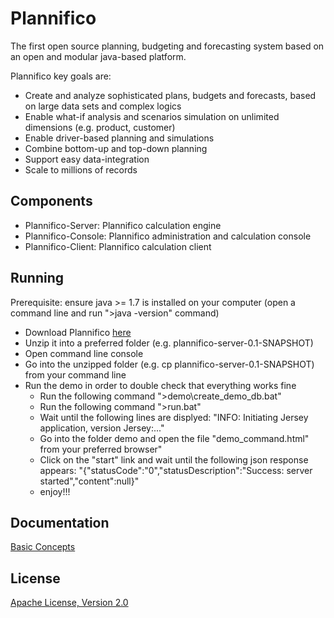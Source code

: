 Plannifico
==========

The first open source planning, budgeting and forecasting system based on an open and modular java-based platform.

Plannifico key goals are:
* Create and analyze sophisticated plans, budgets and forecasts, based on large data sets and complex logics
* Enable what-if analysis and scenarios simulation on unlimited dimensions (e.g. product, customer)
* Enable driver-based planning and simulations 
* Combine bottom-up and top-down planning
* Support easy data-integration
* Scale to millions of records
 
Components
----------

* Plannifico-Server:  Plannifico calculation engine
* Plannifico-Console: Plannifico administration and calculation console
* Plannifico-Client:  Plannifico calculation client

Running
-------

Prerequisite: ensure java >= 1.7 is installed on your computer (open a command line and run ">java -version" command)

* Download Plannifico <a href="https://github.com/plannifico/Plannifico/tree/master/dist">here</a>
* Unzip it into a preferred folder (e.g. plannifico-server-0.1-SNAPSHOT)
* Open command line console
* Go into the unzipped folder (e.g. cp plannifico-server-0.1-SNAPSHOT) from your command line
* Run the demo in order to double check that everything works fine
    * Run the following command ">demo\create_demo_db.bat"
    * Run the following command ">run.bat"
    * Wait until the following lines are displyed: "INFO: Initiating Jersey application, version Jersey:..."
    * Go into the folder demo and open the file "demo_command.html" from your preferred browser"
    * Click on the "start" link and wait until the following json response appears: "{"statusCode":"0","statusDescription":"Success: server started","content":null}"
    * enjoy!!!

Documentation
-------------
<a href="https://github.com/plannifico/Plannifico/wiki/Basic-Concepts---Overall-Design">Basic Concepts</a>

License
-------

<a href="http://www.apache.org/licenses/LICENSE-2.0.html">Apache License, Version 2.0</a>
